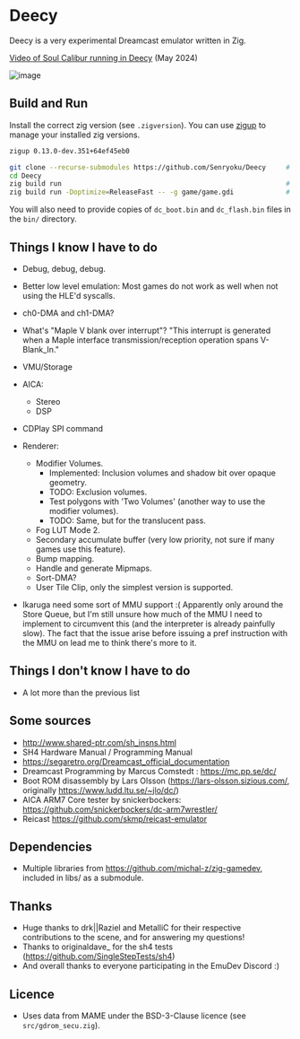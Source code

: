 # Deecy

Deecy is a very experimental Dreamcast emulator written in Zig.

[Video of Soul Calibur running in Deecy](https://www.youtube.com/watch?v=IuY1Qi1YygM) (May 2024)

![image](https://github.com/Senryoku/Deecy/assets/1338143/5818d263-8f62-4f33-a799-5682f1fa94aa)

## Build and Run

Install the correct zig version (see `.zigversion`). You can use [zigup](https://github.com/marler8997/zigup) to manage your installed zig versions.
```sh
zigup 0.13.0-dev.351+64ef45eb0
```

```sh
git clone --recurse-submodules https://github.com/Senryoku/Deecy     # Clone the repo and its submodules
cd Deecy
zig build run                                                        # Build and run in debug mode without any argument
zig build run -Doptimize=ReleaseFast -- -g game/game.gdi             # Build and run in release mode and loads a gdi 
```

You will also need to provide copies of `dc_boot.bin` and `dc_flash.bin` files in the `bin/` directory.

## Things I know I have to do

-   Debug, debug, debug.
-   Better low level emulation: Most games do not work as well when not using the HLE'd syscalls.
-   ch0-DMA and ch1-DMA?
-   What's "Maple V blank over interrupt"?
    "This interrupt is generated when a Maple interface transmission/reception operation spans V-Blank_In."
-   VMU/Storage
-   AICA:
    - Stereo
    - DSP
-   CDPlay SPI command
-   Renderer:
    - Modifier Volumes.
        - Implemented: Inclusion volumes and shadow bit over opaque geometry.
        - TODO: Exclusion volumes.
        - Test polygons with 'Two Volumes' (another way to use the modifier volumes).
        - TODO: Same, but for the translucent pass.
    - Fog LUT Mode 2.
    - Secondary accumulate buffer (very low priority, not sure if many games use this feature).
    - Bump mapping.
    - Handle and generate Mipmaps.
    - Sort-DMA?
    - User Tile Clip, only the simplest version is supported.
      
- Ikaruga need some sort of MMU support :( 
    Apparently only around the Store Queue, but I'm still unsure how much of the MMU I need to implement to circumvent this (and the interpreter is already painfully slow).
    The fact that the issue arise before issuing a pref instruction with the MMU on lead me to think there's more to it.

## Things I don't know I have to do

-   A lot more than the previous list

## Some sources

-   http://www.shared-ptr.com/sh_insns.html
-   SH4 Hardware Manual / Programming Manual
-   https://segaretro.org/Dreamcast_official_documentation
-   Dreamcast Programming by Marcus Comstedt : https://mc.pp.se/dc/
-   Boot ROM disassembly by Lars Olsson (https://lars-olsson.sizious.com/, originally https://www.ludd.ltu.se/~jlo/dc/)
-   AICA ARM7 Core tester by snickerbockers: https://github.com/snickerbockers/dc-arm7wrestler/
-   Reicast https://github.com/skmp/reicast-emulator


## Dependencies

-   Multiple libraries from https://github.com/michal-z/zig-gamedev, included in libs/ as a submodule.

## Thanks

-   Huge thanks to drk||Raziel and MetalliC for their respective contributions to the scene, and for answering my questions!
-   Thanks to originaldave_ for the sh4 tests (https://github.com/SingleStepTests/sh4)
-   And overall thanks to everyone participating in the EmuDev Discord :)

## Licence

- Uses data from MAME under the BSD-3-Clause licence (see `src/gdrom_secu.zig`).

